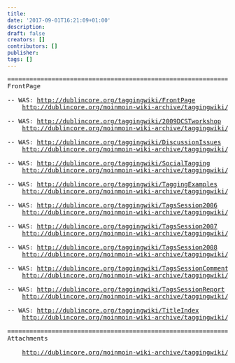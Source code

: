 ```yaml
---
title: 
date: '2017-09-01T16:21:09+01:00'
description: 
draft: false
creators: []
contributors: []
publisher: 
tags: []
---
```


<pre>
======================================================================
FrontPage

-- WAS: <a href="/taggingwiki/FrontPage">http://dublincore.org/taggingwiki/FrontPage</a>
    <a href="/moinmoin-wiki-archive/taggingwiki/pages/FrontPage.html">http://dublincore.org/moinmoin-wiki-archive/taggingwiki/pages/FrontPage.html</a>

-- WAS: <a href="/taggingwiki/2009DCSTworkshop">http://dublincore.org/taggingwiki/2009DCSTworkshop</a>
    <a href="/moinmoin-wiki-archive/taggingwiki/pages/2009DCSTworkshop.html">http://dublincore.org/moinmoin-wiki-archive/taggingwiki/pages/2009DCSTworkshop.html</a>

-- WAS: <a href="/taggingwiki/DiscussionIssues">http://dublincore.org/taggingwiki/DiscussionIssues</a>
    <a href="/moinmoin-wiki-archive/taggingwiki/pages/DiscussionIssues.html">http://dublincore.org/moinmoin-wiki-archive/taggingwiki/pages/DiscussionIssues.html</a>

-- WAS: <a href="/taggingwiki/SocialTagging">http://dublincore.org/taggingwiki/SocialTagging</a>
    <a href="/moinmoin-wiki-archive/taggingwiki/pages/SocialTagging.html">http://dublincore.org/moinmoin-wiki-archive/taggingwiki/pages/SocialTagging.html</a>

-- WAS: <a href="/taggingwiki/TaggingExamples">http://dublincore.org/taggingwiki/TaggingExamples</a>
    <a href="/moinmoin-wiki-archive/taggingwiki/pages/TaggingExamples.html">http://dublincore.org/moinmoin-wiki-archive/taggingwiki/pages/TaggingExamples.html</a>

-- WAS: <a href="/taggingwiki/TagsSession2006">http://dublincore.org/taggingwiki/TagsSession2006</a>
    <a href="/moinmoin-wiki-archive/taggingwiki/pages/TagsSession2006.html">http://dublincore.org/moinmoin-wiki-archive/taggingwiki/pages/TagsSession2006.html</a>

-- WAS: <a href="/taggingwiki/TagsSession2007">http://dublincore.org/taggingwiki/TagsSession2007</a>
    <a href="/moinmoin-wiki-archive/taggingwiki/pages/TagsSession2007.html">http://dublincore.org/moinmoin-wiki-archive/taggingwiki/pages/TagsSession2007.html</a>

-- WAS: <a href="/taggingwiki/TagsSession2008">http://dublincore.org/taggingwiki/TagsSession2008</a>
    <a href="/moinmoin-wiki-archive/taggingwiki/pages/TagsSession2008.html">http://dublincore.org/moinmoin-wiki-archive/taggingwiki/pages/TagsSession2008.html</a>

-- WAS: <a href="/taggingwiki/TagsSessionComments">http://dublincore.org/taggingwiki/TagsSessionComments</a>
    <a href="/moinmoin-wiki-archive/taggingwiki/pages/TagsSessionComments.html">http://dublincore.org/moinmoin-wiki-archive/taggingwiki/pages/TagsSessionComments.html</a>

-- WAS: <a href="/taggingwiki/TagsSessionReport">http://dublincore.org/taggingwiki/TagsSessionReport</a>
    <a href="/moinmoin-wiki-archive/taggingwiki/pages/TagsSessionReport.html">http://dublincore.org/moinmoin-wiki-archive/taggingwiki/pages/TagsSessionReport.html</a>

-- WAS: <a href="/taggingwiki/TitleIndex">http://dublincore.org/taggingwiki/TitleIndex</a>
    <a href="/moinmoin-wiki-archive/taggingwiki/pages/TitleIndex.html">http://dublincore.org/moinmoin-wiki-archive/taggingwiki/pages/TitleIndex.html</a>

======================================================================
Attachments

    <a href="/moinmoin-wiki-archive/taggingwiki/attachments/20090619SudeshnaSemanticTagging.pdf">http://dublincore.org/moinmoin-wiki-archive/taggingwiki/attachments/20090619SudeshnaSemanticTagging.pdf</a>
</pre>
